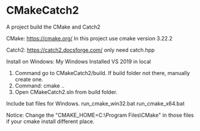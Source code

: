 # CMakeCatch2
A project build the CMake and Catch2


CMake: https://cmake.org/
In this project use cmake version 3.22.2



Catch2: https://catch2.docsforge.com/
only need catch.hpp


Install on Windows: 
My Windows Installed VS 2019 in local
1) Command go to CMakeCatch2/build. If build folder not there, manually create one.  
2) Command: cmake ..
3) Open CMakeCatch2.sln from build folder. 


Include bat files for Windows. 
run_cmake_win32.bat
run_cmake_x64.bat

Notice: Change the "CMAKE_HOME=C:\Program Files\CMake" in those files if your cmake install different place. 